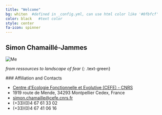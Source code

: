 ```yaml
---
title: "Welcome"
bg: whiten  #defined in _config.yml, can use html color like '#0fbfcf'
color: black   #text color
style: center
fa-icon: spinner
---
```


## Simon Chamaillé-Jammes

![Me](xxx?raw=true "Me with a beard")

*from ressources to landscape of fear*
{: .text-green}


### Affiliation and Contacts

<ul class="fa-ul">
<li><i class="fa-li fa fa-home text-black"></i><a href="http://www.cefe.cnrs.fr/">Centre d'Ecologie Fonctionnelle et Evolutive (CEFE) - CNRS</a></li>
<li>
1919 route de Mende, 34293 Montpellier Cedex, France</li>
<li><i class="fa-li fa fa-at text-black"></i> <a href="mailto:simon.chamaille_at_cefe.cnrs.fr">simon.chamaille@cefe.cnrs.fr</a></li>
<li><i class="fa-li fa fa-phone text-black"></i>(+33)(0)4 67 61 33 02</li>
<li><i class="fa-li fa fa-fax text-black"></i>(+33)(0)4 67 41 06 16</li>
</ul>
